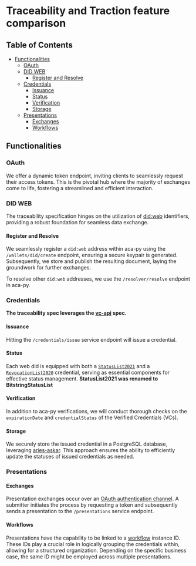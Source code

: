 # Traceability and Traction feature comparison

## Table of Contents

- [Functionalities](#functionalities)
  - [OAuth](#oauth)
  - [DID WEB](#did-web)
    - [Register and Resolve](#register-and-resolve)
  - [Credentials](#credentials)
    - [Issuance](#credential-issuance)
    - [Status](#credential-status)
    - [Verification](#credential-verification)
    - [Storage](#credential-storage)
  - [Presentations](#presentations)
    - [Exchanges](#presentation-exchanges)
    - [Workflows](#presentation-workflows)

## Functionalities

### OAuth

We offer a dynamic token endpoint, inviting clients to seamlessly request their access tokens. This is the pivotal hub where the majority of exchanges come to life, fostering a streamlined and efficient interaction.

### DID WEB

The traceability specification hinges on the utilization of [did:web](https://w3c-ccg.github.io/did-method-web/) identifiers, providing a robust foundation for seamless data exchange.

#### Register and Resolve

We seamlessly register a `did:web` address within aca-py using the `/wallets/did/create` endpoint, ensuring a secure keypair is generated. Subsequently, we store and publish the resulting document, laying the groundwork for further exchanges.

To resolve other `did:web` addresses, we use the `/resolver/resolve` endpoint in aca-py.

### Credentials

**The traceability spec leverages the [vc-api](https://w3c-ccg.github.io/vc-api/) spec.**

#### Issuance

Hitting the `/credentials/issue` service endpoint will issue a credential.

#### Status

Each web did is equipped with both a [`StatusList2021`](https://www.w3.org/TR/vc-bitstring-status-list/) and a [`RevocationList2020`](https://w3c-ccg.github.io/vc-status-rl-2020/) credential, serving as essential components for effective status management.
**StatusList2021 was renamed to BitstringStatusList**

#### Verification

In addition to aca-py verifications, we will conduct thorough checks on the `expirationDate` and `credentialStatus` of the Verified Credentials (VCs).

#### Storage

We securely store the issued credential in a PostgreSQL database, leveraging [aries-askar](https://github.com/hyperledger/aries-askar). This approach ensures the ability to efficiently update the statuses of issued credentials as needed.

### Presentations

#### Exchanges

Presentation exchanges occur over an [OAuth authentication channel](https://w3c-ccg.github.io/traceability-interop/draft/#presentation-authentication). A submitter initiates the process by requesting a token and subsequently sends a presentation to the `/presentations` service endpoint.

#### Workflows

Presentations have the capability to be linked to a [workflow](https://w3c-ccg.github.io/traceability-vocab/#workflow) instance ID. These IDs play a crucial role in logically grouping the credentials within, allowing for a structured organization. Depending on the specific business case, the same ID might be employed across multiple presentations.
